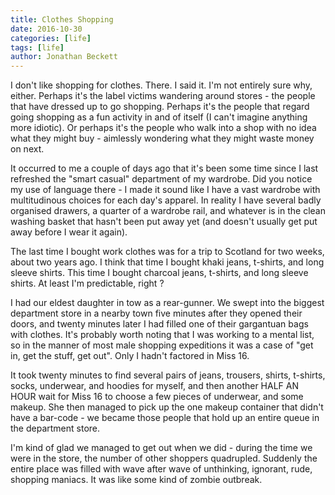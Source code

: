 ```yaml
---
title: Clothes Shopping
date: 2016-10-30
categories: [life]
tags: [life]
author: Jonathan Beckett
---
```


I don't like shopping for clothes. There. I said it. I'm not entirely sure why, either. Perhaps it's the label victims wandering around stores - the people that have dressed up to go shopping. Perhaps it's the people that regard going shopping as a fun activity in and of itself (I can't imagine anything more idiotic). Or perhaps it's the people who walk into a shop with no idea what they might buy - aimlessly wondering what they might waste money on next.

It occurred to me a couple of days ago that it's been some time since I last refreshed the "smart casual" department of my wardrobe. Did you notice my use of language there - I made it sound like I have a vast wardrobe with multitudinous choices for each day's apparel. In reality I have several badly organised drawers, a quarter of a wardrobe rail, and whatever is in the clean washing basket that hasn't been put away yet (and doesn't usually get put away before I wear it again).

The last time I bought work clothes was for a trip to Scotland for two weeks, about two years ago. I think that time I bought khaki jeans, t-shirts, and long sleeve shirts. This time I bought charcoal jeans, t-shirts, and long sleeve shirts. At least I'm predictable, right ?

I had our eldest daughter in tow as a rear-gunner. We swept into the biggest department store in a nearby town five minutes after they opened their doors, and twenty minutes later I had filled one of their gargantuan bags with clothes. It's probably worth noting that I was working to a mental list, so in the manner of most male shopping expeditions it was a case of "get in, get the stuff, get out". Only I hadn't factored in Miss 16.

It took twenty minutes to find several pairs of jeans, trousers, shirts, t-shirts, socks, underwear, and hoodies for myself, and then another HALF AN HOUR wait for Miss 16 to choose a few pieces of underwear, and some makeup. She then managed to pick up the one makeup container that didn't have a bar-code - we became those people that hold up an entire queue in the department store.

I'm kind of glad we managed to get out when we did - during the time we were in the store, the number of other shoppers quadrupled. Suddenly the entire place was filled with wave after wave of unthinking, ignorant, rude, shopping maniacs. It was like some kind of zombie outbreak.